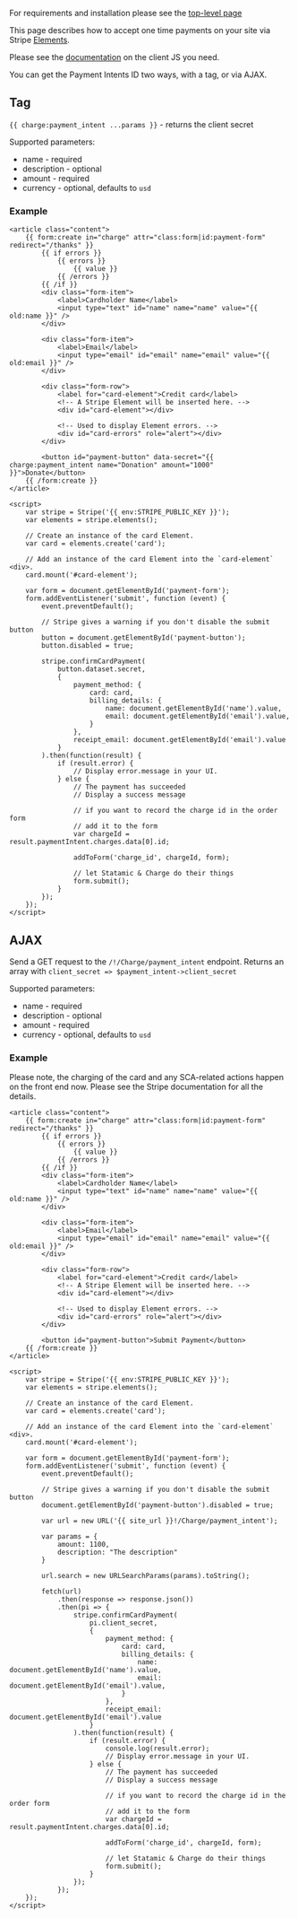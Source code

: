 For requirements and installation please see the [top-level page](../../DOCUMENTATION.md)

This page describes how to accept one time payments on your site via Stripe [Elements](https://stripe.com/docs/web/setup).

Please see the [documentation](https://stripe.com/docs/payments/payment-intents/web) on the client JS you need.

You can get the Payment Intents ID two ways, with a tag, or via AJAX.

## Tag

`{{ charge:payment_intent ...params }}` - returns the client secret

Supported parameters:

* name - required
* description - optional
* amount - required
* currency - optional, defaults to `usd`

### Example 

```
<article class="content">
    {{ form:create in="charge" attr="class:form|id:payment-form" redirect="/thanks" }}
        {{ if errors }}
            {{ errors }}
                {{ value }}
            {{ /errors }}
        {{ /if }}
        <div class="form-item">
            <label>Cardholder Name</label>
            <input type="text" id="name" name="name" value="{{ old:name }}" />
        </div>

        <div class="form-item">
            <label>Email</label>
            <input type="email" id="email" name="email" value="{{ old:email }}" />
        </div>

        <div class="form-row">
            <label for="card-element">Credit card</label>
            <!-- A Stripe Element will be inserted here. -->
            <div id="card-element"></div>

            <!-- Used to display Element errors. -->
            <div id="card-errors" role="alert"></div>
        </div>

        <button id="payment-button" data-secret="{{ charge:payment_intent name="Donation" amount="1000" }}">Donate</button>
    {{ /form:create }}
</article>

<script>
    var stripe = Stripe('{{ env:STRIPE_PUBLIC_KEY }}');
    var elements = stripe.elements();

    // Create an instance of the card Element.
    var card = elements.create('card');

    // Add an instance of the card Element into the `card-element` <div>.
    card.mount('#card-element');

    var form = document.getElementById('payment-form');
    form.addEventListener('submit', function (event) {
        event.preventDefault();

        // Stripe gives a warning if you don't disable the submit button
        button = document.getElementById('payment-button');
        button.disabled = true;

        stripe.confirmCardPayment(
            button.dataset.secret,
            {
                payment_method: {
                    card: card,
                    billing_details: {
                        name: document.getElementById('name').value,
                        email: document.getElementById('email').value,
                    }
                },
                receipt_email: document.getElementById('email').value
            }
        ).then(function(result) {
            if (result.error) {
                // Display error.message in your UI.
            } else {
                // The payment has succeeded
                // Display a success message

                // if you want to record the charge id in the order form
                // add it to the form
                var chargeId = result.paymentIntent.charges.data[0].id;

                addToForm('charge_id', chargeId, form);

                // let Statamic & Charge do their things
                form.submit();
            }
        });
    });
</script>
```

## AJAX

Send a GET request to the `/!/Charge/payment_intent` endpoint. Returns an array with `client_secret => $payment_intent->client_secret`

Supported parameters:

* name - required
* description - optional
* amount - required
* currency - optional, defaults to `usd`

### Example

Please note, the charging of the card and any SCA-related actions happen on the front end now. Please see the Stripe documentation for all the details.

```
<article class="content">
    {{ form:create in="charge" attr="class:form|id:payment-form" redirect="/thanks" }}
        {{ if errors }}
            {{ errors }}
                {{ value }}
            {{ /errors }}
        {{ /if }}
        <div class="form-item">
            <label>Cardholder Name</label>
            <input type="text" id="name" name="name" value="{{ old:name }}" />
        </div>

        <div class="form-item">
            <label>Email</label>
            <input type="email" id="email" name="email" value="{{ old:email }}" />
        </div>

        <div class="form-row">
            <label for="card-element">Credit card</label>
            <!-- A Stripe Element will be inserted here. -->
            <div id="card-element"></div>

            <!-- Used to display Element errors. -->
            <div id="card-errors" role="alert"></div>
        </div>

        <button id="payment-button">Submit Payment</button>
    {{ /form:create }}
</article>

<script>
    var stripe = Stripe('{{ env:STRIPE_PUBLIC_KEY }}');
    var elements = stripe.elements();

    // Create an instance of the card Element.
    var card = elements.create('card');

    // Add an instance of the card Element into the `card-element` <div>.
    card.mount('#card-element');

    var form = document.getElementById('payment-form');
    form.addEventListener('submit', function (event) {
        event.preventDefault();

        // Stripe gives a warning if you don't disable the submit button
        document.getElementById('payment-button').disabled = true;

        var url = new URL('{{ site_url }}!/Charge/payment_intent');

        var params = {
            amount: 1100,
            description: "The description"
        }

        url.search = new URLSearchParams(params).toString();

        fetch(url)
            .then(response => response.json())
            .then(pi => {
                stripe.confirmCardPayment(
                    pi.client_secret,
                    {
                        payment_method: {
                            card: card,
                            billing_details: {
                                name: document.getElementById('name').value,
                                email: document.getElementById('email').value,
                            }
                        },
                        receipt_email: document.getElementById('email').value
                    }
                ).then(function(result) {
                    if (result.error) {
                        console.log(result.error);
                        // Display error.message in your UI.
                    } else {
                        // The payment has succeeded
                        // Display a success message

                        // if you want to record the charge id in the order form
                        // add it to the form
                        var chargeId = result.paymentIntent.charges.data[0].id;

                        addToForm('charge_id', chargeId, form);

                        // let Statamic & Charge do their things
                        form.submit();
                    }
                });
            });
    });
</script>
```